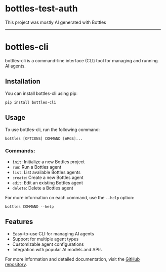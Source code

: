 # bottles-test-auth

This project was mostly AI generated with Bottles

---

# bottles-cli

bottles-cli is a command-line interface (CLI) tool for managing and running AI agents.

## Installation

You can install bottles-cli using pip:

```
pip install bottles-cli
```

## Usage

To use bottles-cli, run the following command:

```
bottles [OPTIONS] COMMAND [ARGS]...
```

### Commands:

- `init`: Initialize a new Bottles project
- `run`: Run a Bottles agent
- `list`: List available Bottles agents
- `create`: Create a new Bottles agent
- `edit`: Edit an existing Bottles agent
- `delete`: Delete a Bottles agent

For more information on each command, use the `--help` option:

```
bottles COMMAND --help
```

## Features

- Easy-to-use CLI for managing AI agents
- Support for multiple agent types
- Customizable agent configurations
- Integration with popular AI models and APIs

For more information and detailed documentation, visit the [GitHub repository](https://github.com/bottles-ai/bottles).

